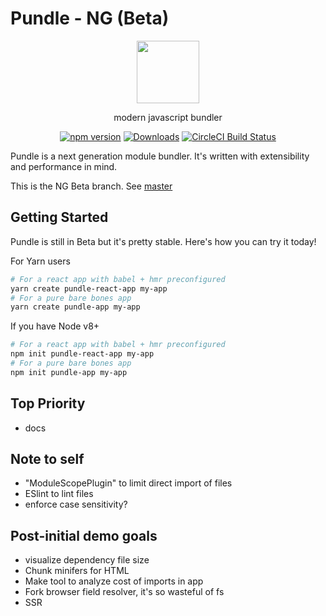 # Pundle - NG (Beta)

<p align="center">
  <img height="100px" src="https://user-images.githubusercontent.com/4278113/41994587-f737ebf8-7a5f-11e8-8547-c60531960a05.png">
</p>

<p align="center">
  modern javascript bundler
</p>

<p align="center">
  <a href="http://badge.fury.io/js/pundle"><img alt="npm version" src="https://badge.fury.io/js/pundle.svg"></a>
  <a href="https://npmjs.org/package/pundle-core"><img alt="Downloads" src="http://img.shields.io/npm/dm/pundle-core.svg"></a>
  <a href="https://circleci.com/gh/steelbrain/pundle/tree/master">
    <img src="https://img.shields.io/circleci/project/steelbrain/pundle/master.svg" alt="CircleCI Build Status">
  </a>
</p>

Pundle is a next generation module bundler. It's written with extensibility and performance in mind.

This is the NG Beta branch. See [master](https://github.com/steelbrain/pundle/tree/master)

## Getting Started

Pundle is still in Beta but it's pretty stable. Here's how you can try it today!

For Yarn users

```sh
# For a react app with babel + hmr preconfigured
yarn create pundle-react-app my-app
# For a pure bare bones app
yarn create pundle-app my-app
```

If you have Node v8+

```sh
# For a react app with babel + hmr preconfigured
npm init pundle-react-app my-app
# For a pure bare bones app
npm init pundle-app my-app
```

## Top Priority

- docs

## Note to self

- "ModuleScopePlugin" to limit direct import of files
- ESlint to lint files
- enforce case sensitivity?

## Post-initial demo goals

- visualize dependency file size
- Chunk minifers for HTML
- Make tool to analyze cost of imports in app
- Fork browser field resolver, it's so wasteful of fs
- SSR
